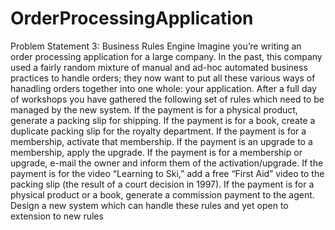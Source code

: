# OrderProcessingApplication
Problem Statement 3: Business Rules Engine Imagine you’re writing an order processing application for a large company. In the past, this company used a fairly random mixture of manual and ad-hoc automated business practices to handle orders; they now want to put all these various ways of hanadling orders together into one whole: your application. After a full day of workshops you have gathered the following set of rules which need to be managed by the new system. If the payment is for a physical product, generate a packing slip for shipping. If the payment is for a book, create a duplicate packing slip for the royalty department. If the payment is for a membership, activate that membership. If the payment is an upgrade to a membership, apply the upgrade. If the payment is for a membership or upgrade, e-mail the owner and inform them of the activation/upgrade. If the payment is for the video “Learning to Ski,” add a free “First Aid” video to the packing slip (the result of a court decision in 1997). If the payment is for a physical product or a book, generate a commission payment to the agent. Design a new system which can handle these rules and yet open to extension to new rules
